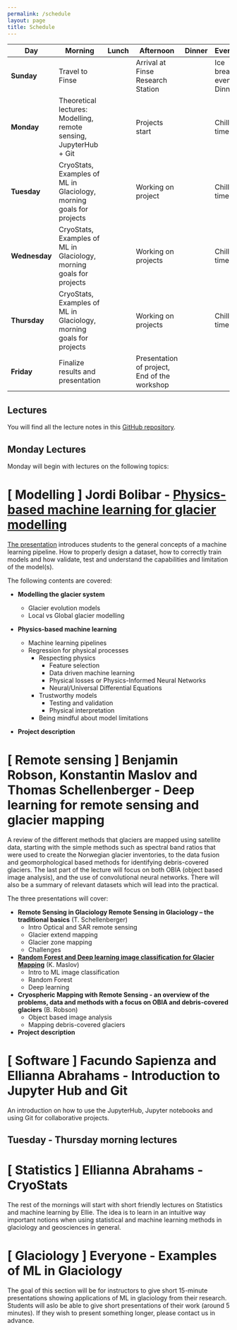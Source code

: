 ```yaml
---
permalink: /schedule
layout: page
title: Schedule
---
```

| Day           | Morning                                               | Lunch | Afternoon                                               | Dinner | Evening                   |
|---------------|-------------------------------------------------------|-------|---------------------------------------------------------|--------|---------------------------|
| **Sunday**    | Travel to Finse                                       |       | Arrival at Finse Research Station                        |        | Ice breaker event, Dinner |
| **Monday**    | Theoretical lectures: Modelling, remote sensing, JupyterHub + Git                                    |       | Projects start                                       |        | Chill time  |
| **Tuesday**   | CryoStats, Examples of ML in Glaciology, morning goals for projects                     |       | Working on project                       |        | Chill time          |
| **Wednesday** | CryoStats, Examples of ML in Glaciology, morning goals for projects |       | Working on projects |        | Chill time          |
| **Thursday**  | CryoStats, Examples of ML in Glaciology, morning goals for projects |       | Working on projects |        | Chill time          |
| **Friday**    | Finalize results and presentation   |       | Presentation of project, End of the workshop                       |        |                           |

## Lectures

You will find all the lecture notes in this [GitHub repository](https://github.com/Machine-Learning-in-Glaciology-Workshop/Instructor-notes). 

## Monday Lectures

Monday will begin with lectures on the following topics:

# [ Modelling ] Jordi Bolibar - [Physics-based machine learning for glacier modelling](https://github.com/Machine-Learning-in-Glaciology-Workshop/ML_for_Glacier_Modelling)

[The presentation](https://github.com/Machine-Learning-in-Glaciology-Workshop/Mass_Balance_ML_modelling/raw/main/Presentation_PhysicsBased_ML_Glaciology.pptx)
introduces students to the general concepts of a machine learning pipeline. How to properly design a dataset, how to correctly
train models and how validate, test and understand the capabilities and limitation of the model(s). 

The following contents are covered:

- **Modelling the glacier system**
  - Glacier evolution models
  - Local vs Global glacier modelling
  
- **Physics-based machine learning**
  - Machine learning pipelines
  - Regression for physical processes
    - Respecting physics
      - Feature selection
      - Data driven machine learning
      - Physical losses or Physics-Informed Neural Networks
      - Neural/Universal Differential Equations
    - Trustworthy models
      - Testing and validation
      - Physical interpretation
    - Being mindful about model limitations
- **Project description**


# [ Remote sensing ] Benjamin Robson, Konstantin Maslov and Thomas Schellenberger - Deep learning for remote sensing and glacier mapping

A review of the different methods that glaciers are mapped using satellite data, starting with the simple methods such as spectral band ratios that were used to create the Norwegian glacier inventories, to the data fusion and geomorphological based methods for identifying debris-covered glaciers. The last part of the lecture will focus on both OBIA (object based image analysis), and the use of convolutional neural networks. There will also be a summary of relevant datasets which will lead into the practical.

The three presentations will cover:
- **Remote Sensing in Glaciology Remote Sensing in Glaciology – the traditional basics** (T. Schellenberger)
  - Intro Optical and SAR remote sensing
  - Glacier extend mapping
  - Glacier zone mapping
  - Challenges
- [**Random Forest and Deep learning image classification for Glacier Mapping**](https://github.com/Machine-Learning-in-Glaciology-Workshop/Glacier-Mapping-with-Deep-Learning/blob/main/Deep%20Learning%20for%20Glacier%20Mapping.pdf) (K. Maslov)
  - Intro to ML image classification
  - Random Forest
  - Deep learning
- **Cryospheric Mapping with Remote Sensing - an overview of the problems, data and methods with a focus on OBIA and debris-covered glaciers** (B. Robson)
  - Object based image analysis
  - Mapping debris-covered glaciers
- **Project description**

# [ Software ] Facundo Sapienza and Ellianna Abrahams - Introduction to Jupyter Hub and Git

An introduction on how to use the JupyterHub, Jupyter notebooks and using Git for collaborative projects.

## Tuesday - Thursday morning lectures

# [ Statistics ] Ellianna Abrahams - CryoStats

The rest of the mornings will start with short friendly lectures on Statistics and machine learning by Ellie. The idea is to learn in an intuitive way important notions when using statistical and machine learning methods in glaciology and geosciences in general. 

# [ Glaciology ] Everyone - Examples of ML in Glaciology

The goal of this section will be for instructors to give short 15-minute presentations showing applications of ML in glaciology from their research. Students will aslo be able to give short presentations of their work (around 5 minutes). If they wish to present something longer, please contact us in advance. 
